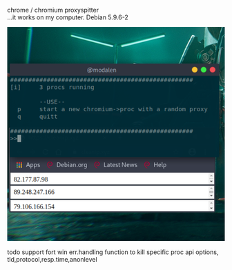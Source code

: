 chrome / chromium proxyspitter  
...it works on my computer. Debian 5.9.6-2

![alt text](https://raw.githubusercontent.com/l014/chroxy/main/run.png)

todo
  support fort win
  err.handling
  function to kill specific proc
  api options, tld,protocol,resp.time,anonlevel
